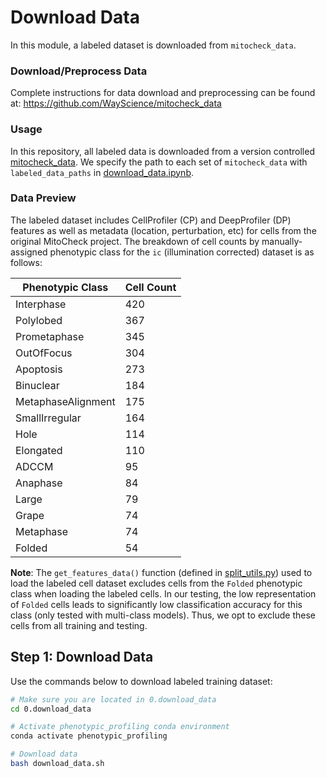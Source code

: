 # Download Data

In this module, a labeled dataset is downloaded from `mitocheck_data`.

### Download/Preprocess Data

Complete instructions for data download and preprocessing can be found at: https://github.com/WayScience/mitocheck_data

### Usage

In this repository, all labeled data is downloaded from a version controlled [mitocheck_data](https://github.com/WayScience/mitocheck_data).
We specify the path to each set of `mitocheck_data` with `labeled_data_paths` in [download_data.ipynb](download_data.ipynb).

### Data Preview

The labeled dataset includes CellProfiler (CP) and DeepProfiler (DP) features as well as metadata (location, perturbation, etc) for cells from the original MitoCheck project.
The breakdown of cell counts by manually-assigned phenotypic class for the `ic` (illumination corrected) dataset is as follows:

| Phenotypic Class    | Cell Count |
|---------------------|-------|
| Interphase          | 420   |
| Polylobed           | 367   |
| Prometaphase        | 345   |
| OutOfFocus          | 304   |
| Apoptosis           | 273   |
| Binuclear           | 184   |
| MetaphaseAlignment  | 175   |
| SmallIrregular      | 164   |
| Hole                | 114   |
| Elongated           | 110   |
| ADCCM               | 95    |
| Anaphase            | 84    |
| Large               | 79    |
| Grape               | 74    |
| Metaphase           | 74    |
| Folded              | 54    |

**Note**: The `get_features_data()` function (defined in [split_utils.py](../utils/split_utils.py)) used to load the labeled cell dataset excludes cells from the `Folded` phenotypic class when loading the labeled cells.
In our testing, the low representation of `Folded` cells leads to significantly low classification accuracy for this class (only tested with multi-class models).
Thus, we opt to exclude these cells from all training and testing.

## Step 1: Download Data

Use the commands below to download labeled training dataset:

```sh
# Make sure you are located in 0.download_data
cd 0.download_data

# Activate phenotypic_profiling conda environment
conda activate phenotypic_profiling

# Download data
bash download_data.sh
```
